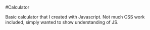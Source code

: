 #Calculator


Basic calculator that I created with Javascript. Not much CSS work included, simply wanted to show understanding of JS.
